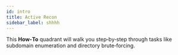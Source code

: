 ```yaml
---
id: intro
title: Active Recon
sidebar_label: shhhh
---
```


This **How‑To** quadrant will walk you step‑by‑step through tasks like subdomain enumeration and directory brute‑forcing.

